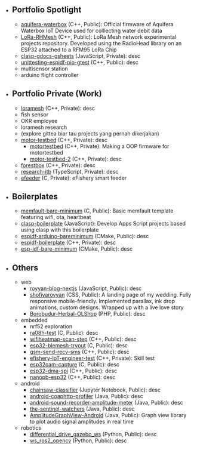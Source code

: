 - ## Portfolio Spotlight
	- [aquifera-waterbox]() (C++, Public): Official firmware of Aquifera Waterbox IoT Device used for colllecting water debit data
	- [LoRa-RHMesh]() (C++, Public): LoRa Mesh network experimental projects repository. Developed using the RadioHead library on an ESP32 attached to a RFM95 LoRa Chip
	- [clasp-gdocs-gsheets]() (JavaScript, Private): desc
	- [unittesting-espidf-pio-gtest]() (C++, Public): desc
	- multisensor station
	- arduino flight controller
- ## Portfolio Private (Work)
	- [loramesh]() (C++, Private): desc
	- fish sensor
	- OKR employee
	- loramesh research
	- (explore gittea biar tau projects yang pernah dikerjakan)
	- [motor-testbed]() (C++, Private): desc
		- [motortestbed]() (C++, Private): Making a OOP firmware for motortestbed
		- [motor-testbed-2]() (C++, Private): desc
	- [forestbox]() (C++, Private): desc
	- [research-itb]() (TypeScript, Private): desc
	- [efeeder]() (C, Private): eFishery smart feeder
- ## Boilerplates
	- [memfault-bare-minimum]() (C, Public): Basic memfault template featuring wifi, ota, heartbeat
	- [clasp-boilerplate]() (JavaScript): Develop Apps Script projects based using clasp with this boilerplate
	- [espidf-arduino-bareminimum]() (CMake, Public): desc
	- [espidf-boilerplate]() (C++, Private): desc
	- [esp-idf-bare-minimum]() (CMake, Public): desc
- ## Others
	- web
		- [royyan-blog-nextjs]() (JavaScript, Public): desc
		- [shofiyaroyyan]() (CSS, Public): A landing page of my wedding. Fully responsive mobile-friendly. Implemented parallax, ink drop animations, custom designs. Wrapped up with a live love story
		- [Borobudur-Herbal-OLShop]() (PHP, Public): desc
	- embedded
		- nrf52 exploration
		- [ra08h-test]() (C, Public): desc
		- [wifiheatmap-scan-step]() (C++, Public): desc
		- [esp32-blemesh-tryout]() (C, Public): desc
		- [gsm-send-recv-sms]() (C++, Public): desc
		- [efishery-IoT-engineer-test]() (C++, Private): Skill test
		- [esp32cam-capture]() (C, Public): desc
		- [esp32-dma-spi]() (C++, Public): desc
		- [nanopb-esp32]() (C++, Public): desc
	- android
		- [chainsaw-classifier]() (Jupyter Notebook, Public): desc
		- [android-coaphttp-profiler]() (Java, Public): desc
		- [android-sound-recorder-amplitude-meter]() (Java, Public): desc
		- [the-sentinel-watchers]() (Java, Public): desc
		- [AmplitudeGraphView-Android]() (Java, Public): Graph view library to plot audio signal amplitudes in real time
	- robotics
		- [differential_drive_gazebo_ws]() (Python, Public): desc
		- [ws_ros2_opencv]() (Python, Public): desc
